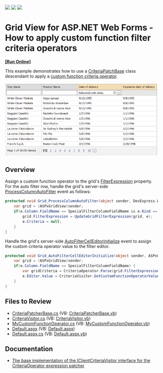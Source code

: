 <!-- default badges list -->
![](https://img.shields.io/endpoint?url=https://codecentral.devexpress.com/api/v1/VersionRange/128533360/16.2.3%2B)
[![](https://img.shields.io/badge/Open_in_DevExpress_Support_Center-FF7200?style=flat-square&logo=DevExpress&logoColor=white)](https://supportcenter.devexpress.com/ticket/details/T546944)
[![](https://img.shields.io/badge/📖_How_to_use_DevExpress_Examples-e9f6fc?style=flat-square)](https://docs.devexpress.com/GeneralInformation/403183)
<!-- default badges end -->
# Grid View for ASP.NET Web Forms - How to apply custom function filter criteria operators
<!-- run online -->
**[[Run Online]](https://codecentral.devexpress.com/128533360/)**
<!-- run online end -->

This example demonstrates how to use a [CriteriaPatchBase](https://supportcenter.devexpress.com/ticket/details/t320172/how-to-traverse-through-and-modify-the-criteriaoperator-instances) class descendant to apply a [custom function criteria operator](https://docs.devexpress.com/eXpressAppFramework/113480/filtering/in-list-view/custom-function-criteria-operators).

![Custom function filter criteria operator](customFunctionCriteriaOperator.png)

## Overview

Assign a custom function operator to the grid's [FilterExpression](https://docs.devexpress.com/AspNet/DevExpress.Web.ASPxGridBase.FilterExpression) property. For the auto filter row, handle the grid's server-side [ProcessColumnAutoFilter](https://docs.devexpress.com/AspNet/DevExpress.Web.ASPxGridView.ProcessColumnAutoFilter) event as follows:

```cs
protected void Grid_ProcessColumnAutoFilter(object sender, DevExpress.Web.ASPxGridViewAutoFilterEventArgs e) {
    var grid = (ASPxGridView)sender;
    if(e.Column.FieldName == SpecialFilterColumnFieldName && e.Kind == GridViewAutoFilterEventKind.CreateCriteria) {
        grid.FilterExpression = UpdateGridFilterExpression(grid, e);
        e.Criteria = null;
    }
}
```

Handle the grid's server-side [AutoFilterCellEditorInitialize](https://docs.devexpress.com/AspNet/DevExpress.Web.ASPxGridView.AutoFilterCellEditorInitialize) event to assign the custom criteria operator value to the filter editor.

```cs
protected void Grid_AutoFilterCellEditorInitialize(object sender, ASPxGridViewEditorEventArgs e) {
    var grid = (ASPxGridView)sender;
    if(e.Column.FieldName == SpecialFilterColumnFieldName) {
        var gridCriteria = CriteriaOperator.Parse(grid.FilterExpression);
        e.Editor.Value = CriteriaVisitor.GetCustomFunctionOperatorValue(gridCriteria, e.Column.FieldName);
    }
}
```

## Files to Review

* [CriteriaPatcherBase.cs](./CS/App_Code/CriteriaPatcherBase.cs) (VB: [CriteriaPatcherBase.vb](./VB/App_Code/CriteriaPatcherBase.vb))
* [CriteriaVisitor.cs](./CS/App_Code/CriteriaVisitor.cs) (VB: [CriteriaVisitor.vb](./VB/App_Code/CriteriaVisitor.vb))
* [MyCustomFunctionOperator.cs](./CS/App_Code/MyCustomFunctionOperator.cs) (VB: [MyCustomFunctionOperator.vb](./VB/App_Code/MyCustomFunctionOperator.vb))
* [Default.aspx](./CS/Default.aspx) (VB: [Default.aspx](./VB/Default.aspx))
* [Default.aspx.cs](./CS/Default.aspx.cs) (VB: [Default.aspx.vb](./VB/Default.aspx.vb))

## Documentation

* [The base implementation of the IClientCriteriaVisitor interface for the CriteriaOperator expression patcher](https://supportcenter.devexpress.com/ticket/details/t320172/how-to-traverse-through-and-modify-the-criteriaoperator-instances)
